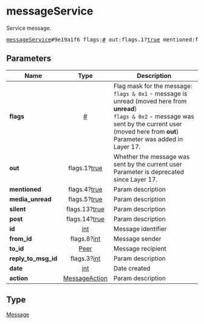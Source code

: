 # messageService

Service message.

<pre>
<a href="../constructor/messageService.md">messageService</a>#9e19a1f6 flags:<a href="../type/#.md">#</a> out:flags.1?<a href="../type/true.md">true</a> mentioned:flags.4?<a href="../type/true.md">true</a> media_unread:flags.5?<a href="../type/true.md">true</a> silent:flags.13?<a href="../type/true.md">true</a> post:flags.14?<a href="../type/true.md">true</a> id:<a href="../type/int.md">int</a> from_id:flags.8?<a href="../type/int.md">int</a> to_id:<a href="../type/Peer.md">Peer</a> reply_to_msg_id:flags.3?<a href="../type/int.md">int</a> date:<a href="../type/int.md">int</a> action:<a href="../type/MessageAction.md">MessageAction</a> = <a href="../type/Message.md">Message</a>;
</pre>
## Parameters

| Name | Type | Description |
|------|:----:|-------------|
| **flags** | <a href="../type/#.md">#</a> | Flag mask for the message:<br> `flags & 0x1` - message is unread (moved here from **unread**)<br> `flags & 0x2` - message was sent by the current user (moved here from **out**)<br> Parameter was added in Layer 17. |
| **out** | flags.1?<a href="../type/true.md">true</a> | Whether the message was sent by the current user<br> Parameter is deprecated since Layer 17. |
| **mentioned** | flags.4?<a href="../type/true.md">true</a> | Param description |
| **media_unread** | flags.5?<a href="../type/true.md">true</a> | Param description |
| **silent** | flags.13?<a href="../type/true.md">true</a> | Param description |
| **post** | flags.14?<a href="../type/true.md">true</a> | Param description |
| **id** | <a href="../type/int.md">int</a> | Message identifier |
| **from_id** | flags.8?<a href="../type/int.md">int</a> | Message sender |
| **to_id** | <a href="../type/Peer.md">Peer</a> | Message recipient |
| **reply_to_msg_id** | flags.3?<a href="../type/int.md">int</a> | Param description |
| **date** | <a href="../type/int.md">int</a> | Date created |
| **action** | <a href="../type/MessageAction.md">MessageAction</a> | Param description |

## Type

<a href="../type/Message.md">Message</a>

